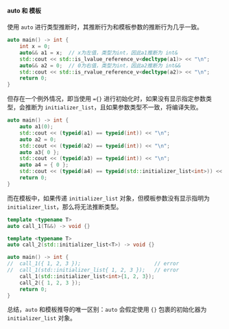 #### auto 和 模板
使用 `auto` 进行类型推断时，其推断行为和模板参数的推断行为几乎一致。
```cpp
auto main() -> int {
    int x = 0;
    auto&& a1 = x;  // x为左值，类型为int，因此a1推断为 int&
    std::cout << std::is_lvalue_reference_v<decltype(a1)> << "\n";
    auto&& a2 = 0;  // 0为右值，类型为int，因此a2推断为 int&&
    std::cout << std::is_rvalue_reference_v<decltype(a2)> << "\n";
    return 0;
}
```
但存在一个例外情况，即当使用 `={}` 进行初始化时，如果没有显示指定参数类型，会推断为 `initializer_list`，且如果参数类型不一致，将编译失败。
```cpp
auto main() -> int {
    auto a1(0);
    std::cout << (typeid(a1) == typeid(int)) << "\n";
    auto a2 = 0;
    std::cout << (typeid(a2) == typeid(int)) << "\n";
    auto a3{ 0 };
    std::cout << (typeid(a3) == typeid(int)) << "\n";
    auto a4 = { 0 };
    std::cout << (typeid(a4) == typeid(std::initializer_list<int>)) << "\n";
    return 0;
}
```

而在模板中，如果传递 `initializer_list` 对象，但模板参数没有显示指明为 `initializer_list`，那么将无法推断类型。
```cpp
template <typename T>
auto call_1(T&&) -> void {}

template <typename T>
auto call_2(std::initializer_list<T>) -> void {}

auto main() -> int {
//  call_1({ 1, 2, 3 });                        // error
//  call_1(std::initializer_list{ 1, 2, 3 });   // error
    call_1(std::initializer_list<int>{1, 2, 3});
    call_2({ 1, 2, 3 });
    return 0;
}
```
总结，`auto` 和模板推导的唯一区别：`auto` 会假定使用 `{}` 包裹的初始化器为 `initializer_list` 对象。